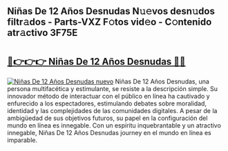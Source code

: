 ## Niñas De 12 Años Desnudas N𝚞𝚎vos desn𝚞dos filtr𝚊dos - Parts-VXZ F𝚘tos vid𝚎o - C𝚘ntenido atr𝚊ctivo 3F75E

# <h2><a href="http://mb3kxn.tromn.icu/?c=Ni%c3%b1as+De+12+A%c3%b1os+Desnudas">🔗👉👉👉 Niñas De 12 Años Desnudas 🔗🔗</a></h2>

[![Niñas De 12 Años Desnudas nuevo](https://i.imgur.com/pEAQMta.gif)](http://mb3kxn.tromn.icu/?c=Ni%c3%b1as+De+12+A%c3%b1os+Desnudas)
Niñas De 12 Años Desnudas, una persona multifacética y estimulante, se resiste a la descripción simple. Su innovador método de interactuar con el público en línea ha cautivado y enfurecido a los espectadores, estimulando debates sobre moralidad, identidad y las complejidades de las comunidades digitales. A pesar de la ambigüedad de sus objetivos futuros, su papel en la configuración del mundo en línea es innegable. Con un espíritu inquebrantable y un atractivo innegable, Niñas De 12 Años Desnudas journey en el mundo en línea es imparable.
